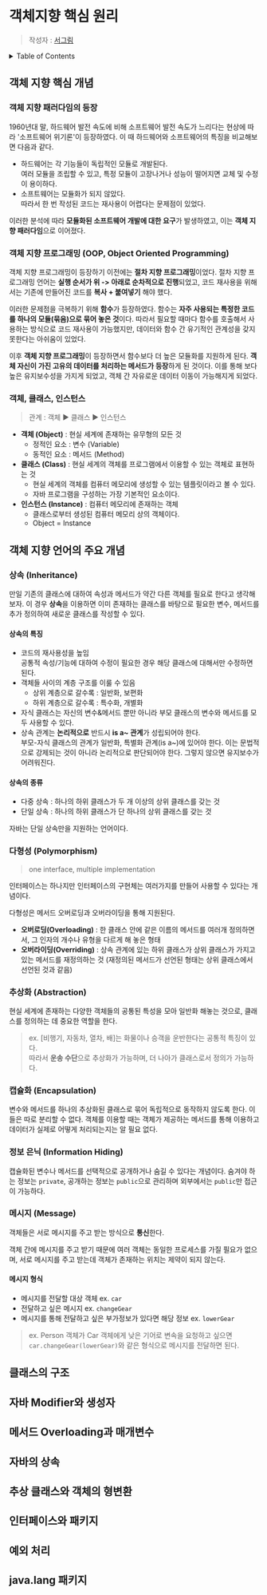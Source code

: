 # 객체지향 핵심 원리

> 작성자 : [서그림](https://github.com/Seogeurim)

<details>
<summary>Table of Contents</summary>

- [객체 지향 핵심 개념](#객체-지향-핵심-개념)
- [객체 지향 언어의 주요 개념](#객체-지향-언어의-주요-개념)

</details>

## 객체 지향 핵심 개념

### 객체 지향 패러다임의 등장

1960년대 말, 하드웨어 발전 속도에 비해 소프트웨어 발전 속도가 느리다는 현상에 따라 '소프트웨어 위기론'이 등장하였다. 이 때 하드웨어와 소프트웨어의 특징을 비교해보면 다음과 같다.

- 하드웨어는 각 기능들이 독립적인 모듈로 개발된다.  
   여러 모듈을 조립할 수 있고, 특정 모듈이 고장나거나 성능이 떨어지면 교체 및 수정이 용이하다.
- 소프트웨어는 모듈화가 되지 않았다.  
   따라서 한 번 작성된 코드는 재사용이 어렵다는 문제점이 있었다.

이러한 분석에 따라 **모듈화된 소프트웨어 개발에 대한 요구**가 발생하였고, 이는 **객체 지향 패러다임**으로 이어졌다.

### 객체 지향 프로그래밍 (OOP, Object Oriented Programming)

객체 지향 프로그래밍이 등장하기 이전에는 **절차 지향 프로그래밍**이었다. 절차 지향 프로그래밍 언어는 **실행 순서가 위 -> 아래로 순차적으로 진행**되었고, 코드 재사용을 위해서는 기존에 만들어진 코드를 **복사 + 붙여넣기** 해야 했다.

이러한 문제점을 극복하기 위해 **함수**가 등장하였다. 함수는 **자주 사용되는 특정한 코드를 하나의 모듈(묶음)으로 묶어 놓은 것**이다. 따라서 필요할 때마다 함수를 호출해서 사용하는 방식으로 코드 재사용이 가능했지만, 데이터와 함수 간 유기적인 관계성을 갖지 못한다는 아쉬움이 있었다.

이후 **객체 지향 프로그래밍**이 등장하면서 함수보다 더 높은 모듈화를 지원하게 된다. **객체 자신이 가진 고유의 데이터를 처리하는 메서드가 등장**하게 된 것이다. 이를 통해 보다 높은 유지보수성을 가지게 되었고, 객체 간 자유로운 데이터 이동이 가능해지게 되었다.

### 객체, 클래스, 인스턴스

> 관계 : 객체 ▶︎ 클래스 ▶︎ 인스턴스

- **객체 (Object)** : 현실 세계에 존재하는 유무형의 모든 것
  - 정적인 요소 : 변수 (Variable)
  - 동적인 요소 : 메서드 (Method)
- **클래스 (Class)** : 현실 세계의 객체를 프로그램에서 이용할 수 있는 객체로 표현하는 것
  - 현실 세계의 객체를 컴퓨터 메모리에 생성할 수 있는 템플릿이라고 볼 수 있다.
  - 자바 프로그램을 구성하는 가장 기본적인 요소이다.
- **인스턴스 (Instance)** : 컴퓨터 메모리에 존재하는 객체
  - 클래스로부터 생성된 컴퓨터 메모리 상의 객체이다.
  - Object = Instance

## 객체 지향 언어의 주요 개념

### 상속 (Inheritance)

만일 기존의 클래스에 대하여 속성과 메서드가 약간 다른 객체를 필요로 한다고 생각해보자. 이 경우 **상속**을 이용하면 이미 존재하는 클래스를 바탕으로 필요한 변수, 메서드를 추가 정의하여 새로운 클래스를 작성할 수 있다.

#### 상속의 특징

- 코드의 재사용성을 높임  
  공통적 속성/기능에 대하여 수정이 필요한 경우 해당 클래스에 대해서만 수정하면 된다.
- 객체들 사이의 계층 구조를 이룰 수 있음
  - 상위 계층으로 갈수록 : 일반화, 보편화
  - 하위 계층으로 갈수록 : 특수화, 개별화
- 자식 클래스는 자신의 변수&메서드 뿐만 아니라 부모 클래스의 변수와 메서드를 모두 사용할 수 있다.
- 상속 관계는 **논리적으로** 반드시 **is a~ 관계**가 성립되어야 한다.  
   부모-자식 클래스의 관계가 일반화, 특별화 관계(is a~)에 있어야 한다. 이는 문법적으로 강제되는 것이 아니라 논리적으로 판단되어야 한다. 그렇지 않으면 유지보수가 어려워진다.

#### 상속의 종류

- 다중 상속 : 하나의 하위 클래스가 두 개 이상의 상위 클래스를 갖는 것
- 단일 상속 : 하나의 하위 클래스가 단 하나의 상위 클래스를 갖는 것

자바는 단일 상속만을 지원하는 언어이다.

### 다형성 (Polymorphism)

> one interface, multiple implementation

인터페이스는 하나지만 인터페이스의 구현체는 여러가지를 만들어 사용할 수 있다는 개념이다.

다형성은 메서드 오버로딩과 오버라이딩을 통해 지원된다.

- **오버로딩(Overloading)** : 한 클래스 안에 같은 이름의 메서드를 여러개 정의하면서, 그 인자의 개수나 유형을 다르게 해 놓은 형태
- **오버라이딩(Overriding)** : 상속 관계에 있는 하위 클래스가 상위 클래스가 가지고 있는 메서드를 재정의하는 것 (재정의된 메서드가 선언된 형태는 상위 클래스에서 선언된 것과 같음)

### 추상화 (Abstraction)

현실 세계에 존재하는 다양한 객체들의 공통된 특성을 모아 일반화 해놓는 것으로, 클래스를 정의하는 데 중요한 역할을 한다.

> ex. [비행기, 자동차, 열차, 배]는 화물이나 승객을 운반한다는 공통적 특징이 있다.  
> 따라서 **운송 수단**으로 추상화가 가능하며, 더 나아가 클래스로서 정의가 가능하다.

### 캡슐화 (Encapsulation)

변수와 메서드를 하나의 추상화된 클래스로 묶어 독립적으로 동작하지 않도록 한다. 이들은 따로 분리할 수 없다. 객체를 이용할 때는 객체가 제공하는 메서드를 통해 이용하고 데이터가 실제로 어떻게 처리되는지는 알 필요 없다.

### 정보 은닉 (Information Hiding)

캡슐화된 변수나 메서드를 선택적으로 공개하거나 숨길 수 있다는 개념이다. 숨겨야 하는 정보는 `private`, 공개하는 정보는 `public`으로 관리하며 외부에서는 `public`만 접근이 가능하다.

### 메시지 (Message)

객체들은 서로 메시지를 주고 받는 방식으로 **통신**한다.

객체 간에 메시지를 주고 받기 때문에 여러 객체는 동일한 프로세스를 가질 필요가 없으며, 서로 메시지를 주고 받는데 객체가 존재하는 위치는 제약이 되지 않는다.

#### 메시지 형식

- 메시지를 전달할 대상 객체 ex. `car`
- 전달하고 싶은 메시지 ex. `changeGear`
- 메시지를 통해 전달하고 싶은 부가정보가 있다면 해당 정보 ex. `lowerGear`

> ex. Person 객체가 Car 객체에게 낮은 기어로 변속을 요청하고 싶으면 `car.changeGear(lowerGear)`와 같은 형식으로 메시지를 전달하면 된다.

## 클래스의 구조

## 자바 Modifier와 생성자

## 메서드 Overloading과 매개변수

## 자바의 상속

## 추상 클래스와 객체의 형변환

## 인터페이스와 패키지

## 예외 처리

## java.lang 패키지
